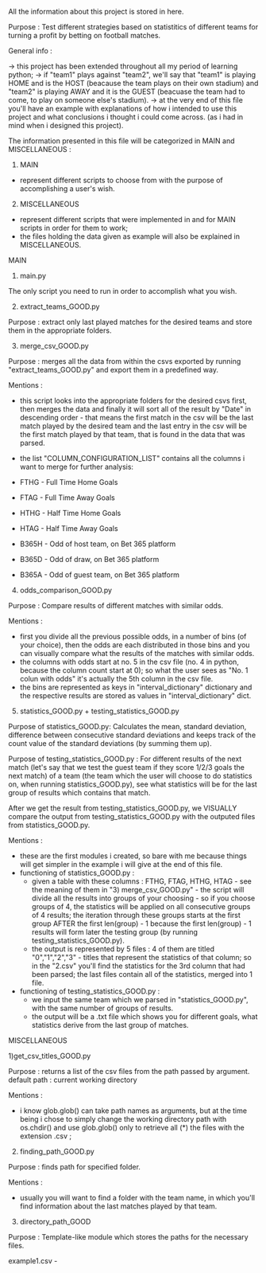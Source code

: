 All the information about this project is stored in here.

Purpose : Test different strategies based on statistitics of different teams for turning a profit by betting on football matches.

General info :

-> this project has been extended throughout all my period of learning python; 
-> if "team1" plays against "team2", we'll say that "team1" is playing HOME and is the HOST (beacause the team plays on their own stadium) and "team2" is playing AWAY and it is the GUEST (beacuase the team had to come, to play on someone else's stadium).
-> at the very end of this file you'll have an example with explanations of how i intended to use this project and what conclusions i thought i could come across. (as i had in mind when i designed this project).


The information presented in this file will be categorized in MAIN and MISCELLANEOUS :

1) MAIN 
- represent different scripts to choose from with the purpose of accomplishing a user's wish.

2) MISCELLANEOUS 
- represent different scripts that were implemented in and for MAIN scripts in order for them to work; 
- the files holding the data given as example will also be explained in MISCELLANEOUS.



MAIN

1) main.py

The only script you need to run in order to accomplish what you wish.


2) extract_teams_GOOD.py

Purpose : extract only last played matches for the desired teams and store them in the appropriate folders. 


3) merge_csv_GOOD.py

Purpose : merges all the data from within the csvs exported by running "extract_teams_GOOD.py" and export them in a predefined way.


Mentions : 
- this script looks into the appropriate folders for the desired csvs first, then merges the data and finally it will sort all of the result by "Date" in descending order - that means the first match in the csv will be the last match played by the desired team and the last entry in the csv will be the first match played by that team, that is found in the data that was parsed.

- the list "COLUMN_CONFIGURATION_LIST" contains all the columns i want to merge for further analysis: 

- FTHG - Full Time Home Goals
- FTAG - Full Time Away Goals
- HTHG - Half Time Home Goals 
- HTAG - Half Time Away Goals
- B365H - Odd of host team, on Bet 365 platform
- B365D - Odd of draw, on Bet 365 platform
- B365A - Odd of guest team, on Bet 365 platform

4) odds_comparison_GOOD.py 

Purpose : Compare results of different matches with similar odds.

Mentions : 

- first you divide all the previous possible odds, in a number of bins (of your choice), then the odds are each distributed in those bins and you can visually compare what the results of the matches with similar odds.
- the columns with odds start at no. 5 in the csv file (no. 4 in python, because the column count start at 0); so what the user sees as "No. 1 colun with odds" it's actually the 5th column in the csv file.
- the bins are represented as keys in "interval_dictionary" dictionary and the respective results are stored as values in "interval_dictionary" dict.

5) statistics_GOOD.py + testing_statistics_GOOD.py

Purpose of statistics_GOOD.py: Calculates the mean, standard deviation, difference between consecutive standard deviations and keeps track of the count value of the standard deviations (by summing them up). 


Purpose of testing_statistics_GOOD.py : For different results of the next match (let's say that we test the guest team if they score 1/2/3 goals the next match) of a team (the team which the user will choose to do statistics on, when running statistics_GOOD.py), see what statistics will be for the last group of results which contains that match.

After we get the result from testing_statistics_GOOD.py, we VISUALLY compare the output from testing_statistics_GOOD.py with the outputed files from statistics_GOOD.py.

Mentions : 
- these are the first modules i created, so bare with me because things will get simpler in the example i will give at the end of this file.
- functioning of statistics_GOOD.py : 
	- given a table with these columns : FTHG, FTAG, HTHG, HTAG - see the meaning of them in "3) merge_csv_GOOD.py" - the script  will divide all the results into groups of your choosing - so if you choose groups of 4, the statistics will be applied on all consecutive groups of 4 results; the iteration through these groups starts at the first group AFTER the first len(group) - 1 because the first len(group) - 1 results will form later the testing group (by running testing_statistics_GOOD.py). 
	- the output is represented by 5 files : 4 of them are titled "0","1","2","3" - titles that represent the statistics of that column; so in the "2.csv" you'll find the statistics for the 3rd column that had been parsed; the last files contain all of the statistics, merged into 1 file. 
- functioning of testing_statistics_GOOD.py : 
	- we input the same team which we parsed in "statistics_GOOD.py", with the same number of groups of results. 
	- the output will be a .txt file which shows you for different goals, what statistics derive from the last group of matches.	


MISCELLANEOUS

1)get_csv_titles_GOOD.py

Purpose : returns a list of the csv files from the path passed by argument. default path : current working directory

Mentions : 
- i know glob.glob() can take path names as arguments, but at the time being i chose to simply change the working directory path with os.chdir() and use glob.glob() only to retrieve all (*) the files with the extension .csv ;

2) finding_path_GOOD.py

Purpose : finds path for specified folder.

Mentions : 

- usually you will want to find a folder with the team name, in which you'll find information about the last matches played by that team.

3) directory_path_GOOD

Purpose : Template-like module which stores the paths for the necessary files.

example1.csv - 